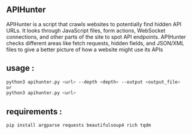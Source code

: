 ## APIHunter
APIHunter is a script that crawls websites to potentially find hidden API URLs. It looks through JavaScript files, form actions, WebSocket connections, and other parts of the site to spot API endpoints. APIHunter checks different areas like fetch requests, hidden fields, and JSON/XML files to give a better picture of how a website might use its APIs 
## usage :
``` bash 
python3 apihunter.py <url> --depth <depth> --output <output_file>
or 
python3 apihunter.py <url> 
```
## requirements :
``` bash 
pip install argparse requests beautifulsoup4 rich tqdm
```


